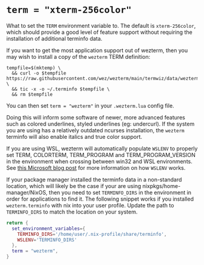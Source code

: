 # `term = "xterm-256color"`

What to set the `TERM` environment variable to.  The default is
`xterm-256color`, which should provide a good level of feature
support without requiring the installation of additional terminfo
data.

If you want to get the most application support out of wezterm, then you may
wish to install a copy of the `wezterm` TERM definition:

```
tempfile=$(mktemp) \
  && curl -o $tempfile https://raw.githubusercontent.com/wez/wezterm/main/termwiz/data/wezterm.terminfo \
  && tic -x -o ~/.terminfo $tempfile \
  && rm $tempfile
```

You can then set `term = "wezterm"` in your `.wezterm.lua` config file.

Doing this will inform some software of newer, more advanced features such
as colored underlines, styled underlines (eg: undercurl).  If the system
you are using has a relatively outdated ncurses installation, the `wezterm`
terminfo will also enable italics and true color support.

If you are using WSL, wezterm will automatically populate `WSLENV` to properly set TERM, COLORTERM, TERM_PROGRAM and TERM_PROGRAM_VERSION in the environment when crossing between win32 and WSL environments.
See [this Microsoft blog post](https://devblogs.microsoft.com/commandline/share-environment-vars-between-wsl-and-windows/#what-are-environment-variables) for more information on how `WSLENV` works.

If your package manager installed the terminfo data in a non-standard location, which will likely be the case if your are using nixpkgs/home-manager/NixOS, then you need to set `TERMINFO_DIRS` in the environment in order for applications to find it.
The following snippet works if you installed `wezterm.terminfo` with nix into your user profile. Update the path to `TERMINFO_DIRS` to match the location on your system.

```lua
return {
  set_environment_variables={
    TERMINFO_DIRS='/home/user/.nix-profile/share/terminfo',
    WSLENV='TERMINFO_DIRS'
  },
  term = "wezterm",
}
```
